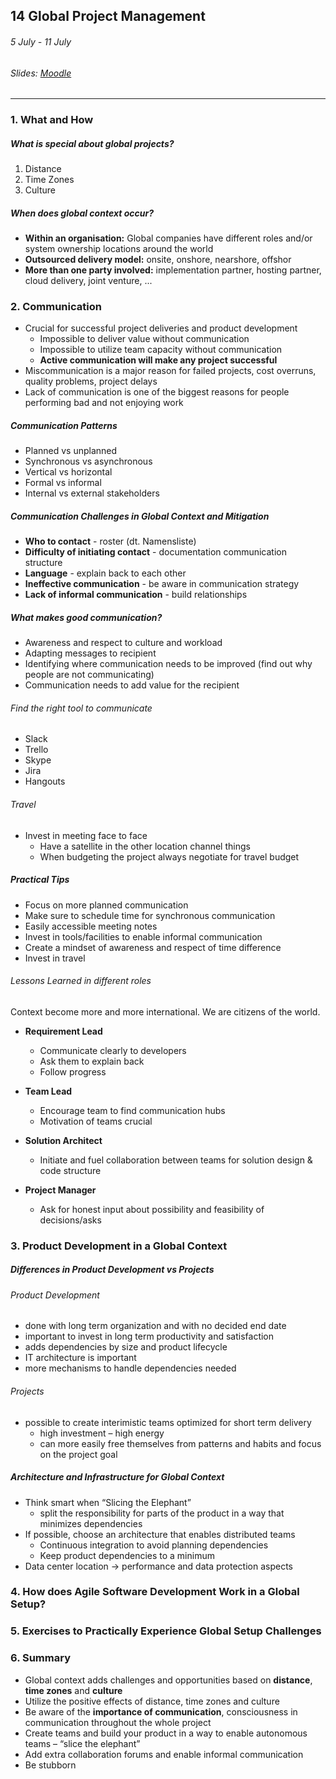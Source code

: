 ## 14 Global Project Management

###### 5 July - 11 July

###### Slides: [Moodle](https://www.moodle.tum.de/mod/resource/view.php?id=602401)

---

### 1. What and How

##### What is special about global projects?

1. Distance
2. Time Zones
3. Culture

##### When does global context occur?

* **Within an organisation:** Global companies have different roles and/or system ownership locations around the world
* **Outsourced delivery model:** onsite, onshore, nearshore, offshor
* **More than one party involved:** implementation partner, hosting partner, cloud delivery, joint venture, ...

### 2. Communication

* Crucial for successful project deliveries and product development
  * Impossible to deliver value without communication
  * Impossible to utilize team capacity without communication
  * **Active communication will make any project successful**
* Miscommunication is a major reason for failed projects, cost overruns, quality problems, project delays
* Lack of communication is one of the biggest reasons for people performing bad and not enjoying work

##### Communication Patterns

* Planned vs unplanned
* Synchronous vs asynchronous
* Vertical vs horizontal
* Formal vs informal
* Internal vs external stakeholders

##### Communication Challenges in Global Context and Mitigation

* **Who to contact** - roster \(dt. Namensliste\)
* **Difficulty of initiating contact** - documentation communication structure
* **Language** - explain back to each other
* **Ineffective communication** - be aware in communication strategy
* **Lack of informal communication** - build relationships

##### What makes good communication?

* Awareness and respect to culture and workload
* Adapting messages to recipient
* Identifying where communication needs to be improved \(find out why people are not communicating\)
* Communication needs to add value for the recipient

###### Find the right tool to communicate

* Slack
* Trello
* Skype
* Jira
* Hangouts

###### Travel

* Invest in meeting face to face
  * Have a satellite in the other location channel things
  * When budgeting the project always negotiate for travel budget

##### Practical Tips

* Focus on more planned communication
* Make sure to schedule time for synchronous communication
* Easily accessible meeting notes
* Invest in tools/facilities to enable informal communication
* Create a mindset of awareness and respect of time
  difference
* Invest in travel

###### Lessons Learned in different roles

Context become more and more international. We are citizens of the world.

* **Requirement Lead**

  * Communicate clearly to developers
  * Ask them to explain back
  * Follow progress

* **Team Lead**

  * Encourage team to find communication hubs
  * Motivation of teams crucial

* **Solution Architect**

  * Initiate and fuel collaboration between teams for solution design &
    code structure

* **Project Manager**

  * Ask for honest input about possibility and feasibility of decisions/asks

### 3. Product Development in a Global Context

##### Differences in Product Development vs Projects

###### Product Development

* done with long term organization and with no decided end date
* important to invest in long term productivity and satisfaction
* adds dependencies by size and product lifecycle
* IT architecture is important
* more mechanisms to handle dependencies needed

###### Projects

* possible to create interimistic teams optimized for short term delivery
    * high investment – high energy
    * can more easily free themselves from patterns and habits and focus on the project goal

##### Architecture and Infrastructure for Global Context

* Think smart when “Slicing the Elephant”
    * split the responsibility for parts of the product in a way that minimizes dependencies
* If possible, choose an architecture that enables distributed teams
    * Continuous integration to avoid planning dependencies
    * Keep product dependencies to a minimum
* Data center location -> performance and data protection aspects

### 4. How does Agile Software Development Work in a Global Setup?

### 5. Exercises to Practically Experience Global Setup Challenges

### 6. Summary

* Global context adds challenges and opportunities based on **distance**, **time zones** and **culture**
* Utilize the positive effects of distance, time zones and culture
* Be aware of the **importance of communication**, consciousness in communication throughout the whole project
* Create teams and build your product in a way to enable autonomous teams – “slice the elephant”
* Add extra collaboration forums and enable informal communication
* Be stubborn



